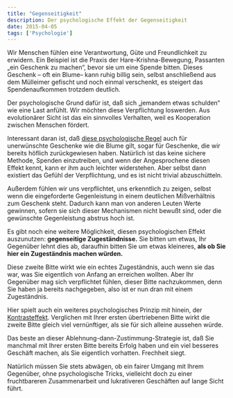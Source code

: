 ```yaml
---
title: "Gegenseitigkeit"
description: Der psychologische Effekt der Gegenseitigkeit
date: 2015-04-05
tags: ['Psychologie']
---
```

Wir Menschen fühlen eine Verantwortung, Güte und Freundlichkeit zu erwidern. Ein Beispiel ist die Praxis der Hare-Krishna-Bewegung, Passanten „ein Geschenk zu machen“, bevor sie um eine Spende bitten. Dieses Geschenk – oft ein Blume– kann ruhig billig sein, selbst anschließend aus dem Mülleimer gefischt und noch einmal verschenkt, es steigert das Spendenaufkommen trotzdem deutlich.

Der psychologische Grund dafür ist, daß sich „jemandem etwas schulden“ wie eine Last anfühlt. Wir möchten diese Verpflichtung loswerden. Aus evolutionärer Sicht ist das ein sinnvolles Verhalten, weil es Kooperation zwischen Menschen fördert.

Interessant daran ist, daß [diese psychologische Regel](https://de.wikipedia.org/wiki/Reziprozit%C3%A4t_(Soziologie)) auch für unerwünschte Geschenke wie die Blume gilt, sogar für Geschenke, die wir bereits höflich zurückgewiesen haben. Natürlich ist das keine sichere Methode, Spenden einzutreiben, und wenn der Angesprochene diesen Effekt kennt, kann er ihm auch leichter widerstehen. Aber selbst dann existiert das Gefühl der Verpflichtung, und es ist nicht trivial abzuschütteln.

Außerdem fühlen wir uns verpflichtet, uns erkenntlich zu zeigen, selbst wenn die eingeforderte Gegenleistung in einem deutlichen Mißverhältnis zum Geschenk steht. Dadurch kann man von anderen Leuten Werte gewinnen, sofern sie sich dieser Mechanismen nicht bewußt sind, oder die gewünschte Gegenleistung abstrus hoch ist.

Es gibt noch eine weitere Möglichkeit, diesen psychologischen Effekt auszunutzen: **gegenseitige Zugeständnisse.** Sie bitten um etwas, Ihr Gegenüber lehnt dies ab, daraufhin bitten Sie um etwas kleineres, **als ob Sie hier ein Zugeständnis machen würden.**

Diese zweite Bitte wirkt wie ein echtes Zugeständnis, auch wenn sie das war, was Sie eigentlich von Anfang an erreichen wollten. Aber Ihr Gegenüber mag sich verpflichtet fühlen, dieser Bitte nachzukommen, denn Sie haben ja bereits nachgegeben, also ist er nun dran mit einem Zugeständnis.

Hier spielt auch ein weiteres psychologisches Prinzip mit hinein, der [Kontrasteffekt](https://de.wikipedia.org/wiki/Kontrasteffekt). Verglichen mit Ihrer ersten übertriebenen Bitte wirkt die zweite Bitte gleich viel vernünftiger, als sie für sich alleine aussehen würde.

Das beste an dieser Ablehnung-dann-Zustimmung-Strategie ist, daß Sie manchmal mit Ihrer ersten Bitte bereits Erfolg haben und ein viel besseres Geschäft machen, als Sie eigentlich vorhatten. Frechheit siegt.

Natürlich müssen Sie stets abwägen, ob ein fairer Umgang mit Ihrem Gegenüber, ohne psychologische Tricks, vielleicht doch zu einer fruchtbareren Zusammenarbeit und lukrativeren Geschäften auf lange Sicht führt.
